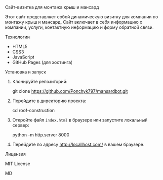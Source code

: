 Сайт-визитка для монтажа крыш и мансард
 
Этот сайт представляет собой динамическую визитку для компании по монтажу крыш и мансард. Сайт включает в себя информацию о компании, услуги, контактную информацию и форму обратной связи.
 
 Технологии
 
- HTML5
- CSS3
- JavaScript
- GitHub Pages (для хостинга)
 
 Установка и запуск
 
1. Клонируйте репозиторий:
   
   git clone https://github.com/Ponchyk797/mansardbot.git
   
 
2. Перейдите в директорию проекта:
   
   cd roof-construction
   
 
3. Откройте файл `index.html` в браузере или запустите локальный сервер:
   
   python -m http.server 8000
   
 
4. Перейдите по адресу http://locallhost.com/ в вашем браузере.
 
 Лицензия
 
MIT License
 
MD

